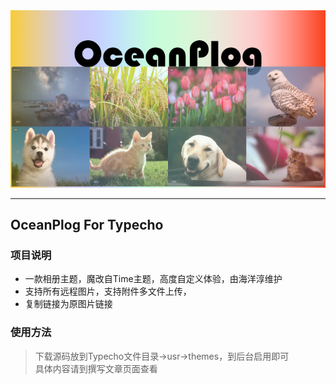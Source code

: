 <div align="center">

<img src='screenshot.png'/>
 
</div>

-----

## OceanPlog For Typecho

### 项目说明
- 一款相册主题，魔改自Time主题，高度自定义体验，由海洋淳维护
- 支持所有远程图片，支持附件多文件上传，
- 复制链接为原图片链接
 
### 使用方法
> 下载源码放到Typecho文件目录->usr->themes，到后台启用即可  
> 具体内容请到撰写文章页面查看

